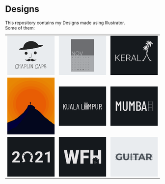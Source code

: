 # Designs
This repository contains my Designs made using Illustrator.<br>
Some of them:<br>
<table>
<tr><td><img src="./2020-11/png/18.11.2020.png"></td><td><img src="./2020-11/png/26.11.2020.png"></td><td><img src="./2020-12/png/25.12.2020.png"></td></tr>
<tr><td><img src="./2020-11/png/15.11.2020.png"></td><td><img src="./2020-12/png/29.12.2020.png"></td><td><img src="./2020-12/png/27.12.2020.png"></td></tr>
<tr><td><img src="./2021-01/png/01.01.2021.png"></td><td><img src="./2021-01/png/05.01.2021.png"></td><td><img src="./2020-12/png/02.12.2020.png"></td></tr>
</table>
